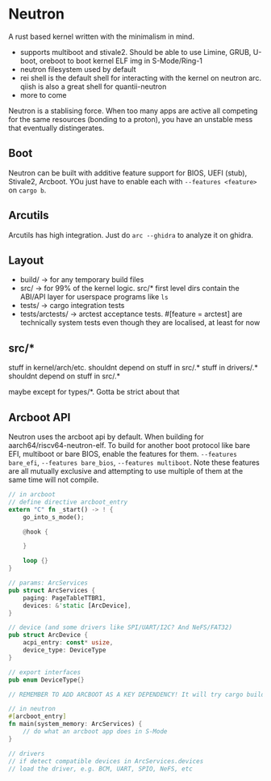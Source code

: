 # Neutron

A rust based kernel written with the minimalism in mind.

- supports multiboot and stivale2. Should be able to use Limine, GRUB, U-boot, oreboot to boot kernel ELF img in S-Mode/Ring-1
- neutron filesystem used by default
- rei shell is the default shell for interacting with the kernel on neutron arc. qiish is also a great shell for quantii-neutron
- more to come

Neutron is a stablising force. When too many apps are active all competing for the same resources (bonding to a proton), you have an unstable mess that eventually distingerates.

## Boot

Neutron can be built with additive feature support for BIOS, UEFI (stub), Stivale2, Arcboot. YOu just have to enable each with `--features <feature>` on `cargo b`.

## Arcutils

Arcutils has high integration. Just do `arc --ghidra` to analyze it on ghidra.

## Layout

- build/ -> for any temporary build files
- src/ -> for 99% of the kernel logic. src/* first level dirs contain the ABI/API layer for userspace programs like `ls`
- tests/ -> cargo integration tests
- tests/arctests/ -> arctest acceptance tests. #[feature = arctest] are technically system tests even though they are localised, at least for now

## src/*

stuff in kernel/arch/etc. shouldnt depend on stuff in src/.*
stuff in drivers/.* shouldnt depend on stuff in src/.*

maybe except for types/*. Gotta be strict about that

## Arcboot API

Neutron uses the arcboot api by default. When building for aarch64/riscv64-neutron-elf. To build for another boot protocol like bare EFI, multiboot or bare BIOS, enable the features for them. `--features bare_efi`, `--features bare_bios`, `--features multiboot`. Note these features are all mutually exclusive and attempting to use multiple of them at the same time will not compile.

```rust
// in arcboot
// define directive arcboot_entry
extern "C" fn _start() -> ! {
    go_into_s_mode();

    @hook {

    }

    loop {}
}

// params: ArcServices
pub struct ArcServices {
    paging: PageTableTTBR1,
    devices: &'static [ArcDevice],
}

// device (and some drivers like SPI/UART/I2C? And NeFS/FAT32)
pub struct ArcDevice {
    acpi_entry: const* usize,
    device_type: DeviceType
}

// export interfaces
pub enum DeviceType{}

// REMEMBER TO ADD ARCBOOT AS A KEY DEPENDENCY! It will try cargo build I think so you need to either clone the source locally or specify the build procedure to link with vscode rust-analyzer

// in neutron
#[arcboot_entry]
fn main(system_memory: ArcServices) {
    // do what an arcboot app does in S-Mode
}

// drivers
// if detect compatible devices in ArcServices.devices
// load the driver, e.g. BCM, UART, SPIO, NeFS, etc
```
